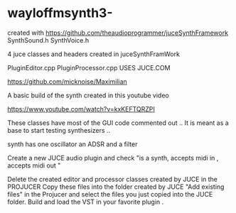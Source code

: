 # wayloffmsynth3-

created with 
https://github.com/theaudioprogrammer/juceSynthFramework
SynthSound.h
SynthVoice.h

4 juce classes and headers created in juceSynthFramWork

PluginEditor.cpp
PluginProcessor.cpp
USES JUCE.COM 

https://github.com/micknoise/Maximilian


A basic  build of the synth created in this youtube video 

https://www.youtube.com/watch?v=kxKEFTQRZPI

These classes have most of the GUI code commented out .. 
It is meant as a base to start testing synthesizers .. 

synth has one oscillator an ADSR and a filter 

Create a new JUCE audio plugin and check "is a synth, accepts midi in , accepts midi out " 

Delete the created editor and processor classes created by JUCE in the PROJUCER 
Copy these files into the folder created by JUCE
"Add existing files" in the Projucer and select the files you just copied into the JUCE folder. 
Build and load the VST in your favorite plugin .
